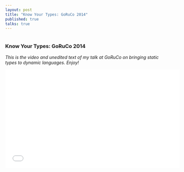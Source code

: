```yaml
---
layout: post
title: "Know Your Types: GoRuCo 2014"
published: true
talks: true
---
```

# 
### Know Your Types: GoRuCo 2014

*This is the video and unedited text of my talk at GoRuCo on bringing static types to dynamic languages. Enjoy!*

<center><iframe width="560" height="315" src="//www.youtube.com/embed/_HM8Vczybj4?rel=0" frameborder="0" allowfullscreen></iframe></center>


<script async class="speakerdeck-embed" data-id="6c043a40db7e0131a69b42d341a7ea58" data-ratio="1.33333333333333" src="//speakerdeck.com/assets/embed.js"></script>
